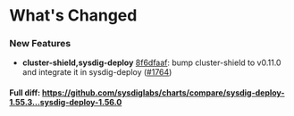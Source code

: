 # What's Changed

### New Features
- **cluster-shield,sysdig-deploy** [8f6dfaaf](https://github.com/sysdiglabs/charts/commit/8f6dfaaf4b8472439be38560db5bf0d3b300f86f): bump cluster-shield to v0.11.0 and integrate it in sysdig-deploy ([#1764](https://github.com/sysdiglabs/charts/issues/1764))
#### Full diff: https://github.com/sysdiglabs/charts/compare/sysdig-deploy-1.55.3...sysdig-deploy-1.56.0

